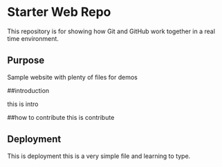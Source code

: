 # Starter Web Repo

This repository is for showing how Git and GitHub work together in a real time environment. 



## Purpose

Sample website with plenty of files for demos

##introduction

this is intro

##how to contribute
 this is contribute
## Deployment

This is deployment this is a very simple file and learning to type.